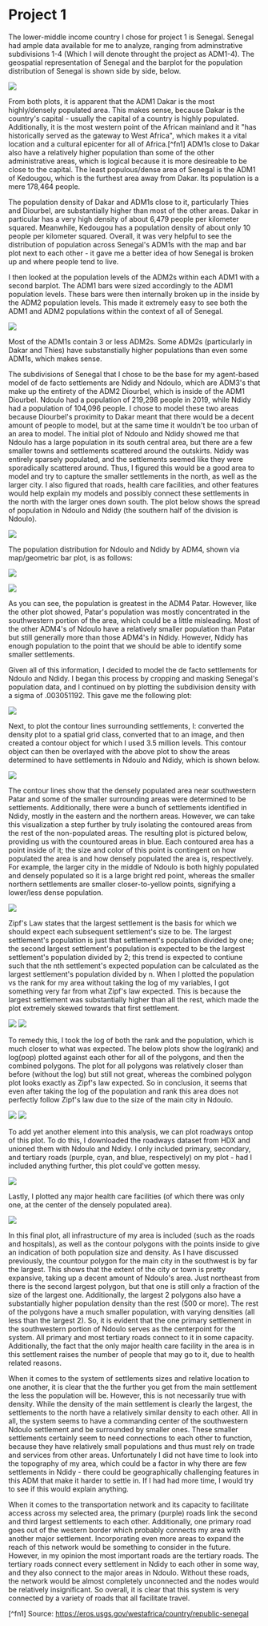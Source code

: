 # Project 1

The lower-middle income country I chose for project 1 is Senegal. Senegal had ample data available for me to analyze, ranging from adminstrative subdivisions 1-4 (Which I will denote throught the project as ADM1-4). The geospatial representation of Senegal and the barplot for the population distribution of Senegal is shown side by side, below.

![](senegal.png)

From both plots, it is apparent that the ADM1 Dakar is the most highly/densely populated area. This makes sense, because Dakar is the country's capital - usually the capital of a country is highly populated. Additionally, it is the most western point of the African mainland and it "has historically served as the gateway to West Africa", which makes it a vital location and a cultural epicenter for all of Africa.[^fn1] ADM1s close to Dakar also have a relatively higher population than some of the other administrative areas, which is logical because it is more desireable to be close to the capital. The least populous/dense area of Senegal is the ADM1 of Kedougou, which is the furthest area away from Dakar. Its population is a mere 178,464 people. 

The population density of Dakar and ADM1s close to it, particularly Thies and Diourbel, are substantially higher than most of the other areas. Dakar in particular has a very high density of about 6,479 people per kilometer squared. Meanwhile, Kedougou has a population density of about only 10 people per kilometer squared. Overall, it was very helpful to see the distribution of population across Senegal's ADM1s with the map and bar plot next to each other - it gave me a better idea of how Senegal is broken up and where people tend to live.

I then looked at the population levels of the ADM2s within each ADM1 with a second barplot. The ADM1 bars were sized accordingly to the ADM1 population levels. These bars were then internally broken up in the inside by the ADM2 population levels. This made it extremely easy to see both the ADM1 and ADM2 populations within the context of all of Senegal.

![](sen_adm2_bp.png)

Most of the ADM1s contain 3 or less ADM2s. Some ADM2s (particularly in Dakar and Thies) have substanstially higher populations than even some ADM1s, which makes sense.

The subdivisions of Senegal that I chose to be the base for my agent-based model of de facto settlements are Ndidy and Ndoulo, which are ADM3's that make up the entirety of the ADM2 Diourbel, which is inside of the ADM1 Diourbel. Ndoulo had a population of 219,298 people in 2019, while Ndidy had a population of 104,096 people. I chose to model these two areas because Diourbel's proximity to Dakar meant that there would be a decent amount of people to model, but at the same time it wouldn't be too urban of an area to model. The initial plot of Ndoulo and Ndidy showed me that Ndoulo has a large population in its south central area, but there are a few smaller towns and settlements scattered around the outskirts. Ndidy was entirely sparsely populated, and the settlements seemed like they were sporadically scattered around. Thus, I figured this would be a good area to model and try to capture the smaller settlements in the north, as well as the larger city. I also figured that roads, health care facilities, and other features would help explain my models and possibly connect these settlements in the north with the larger ones down south. The plot below shows the spread of population in Ndoulo and Ndidy (the southern half of the division is Ndoulo).

![](Diourbel_ADM23.png)

The population distribution for Ndoulo and Ndidy by ADM4, shown via map/geometric bar plot, is as follows:

![](Ndoulo_Ndidy.png)

![](Ndoulo_Ndidy_ADM4.png) 

As you can see, the population is greatest in the ADM4 Patar. However, like the other plot showed, Patar's population was mostly concentrated in the southwestern portion of the area, which could be a little misleading. Most of the other ADM4's of Ndoulo have a relatively smaller population than Patar but still generally more than those ADM4's in Ndidy. However, Ndidy has enough population to the point that we should be able to identify some smaller settlements.

Given all of this information, I decided to model the de facto settlements for Ndoulo and Ndidy. I began this process by cropping and masking Senegal's population data, and I continued on by plotting the subdivision density with a sigma of .003051192. This gave me the following plot:

![](Diourbel_DF1.png)

Next, to plot the contour lines surrounding settlements, I: converted the density plot to a spatial grid class, converted that to an image, and then created a contour object for which I used 3.5 million levels. This contour object can then be overlayed with the above plot to show the areas determined to have settlements in Ndoulo and Ndidy, which is shown below.

![](Diourbel_DF2.png)

The contour lines show that the densely populated area near southwestern Patar and some of the smaller surrounding areas were determined to be settlements. Additionally, there were a bunch of settlements identified in Ndidy, mostly in the eastern and the northern areas. However, we can take this visualization a step further by truly isolating the contoured areas from the rest of the non-populated areas. The resulting plot is pictured below, providing us with the countoured areas in blue. Each contoured area has a point inside of it; the size and color of this point is contingent on how populated the area is and how densely populated the area is, respectively. For example, the larger city in the middle of Ndoulo is both highly populated and densely populated so it is a large bright red point, whereas the smaller northern settlements are smaller closer-to-yellow points, signifying a lower/less dense population.

![](Diourbel_DF3.png)

Zipf's Law states that the largest settlement is the basis for which we should expect each subsequent settlement's size to be. The largest settlement's population is just that settlement's population divided by one; the second largest settlement's population is expected to be the largest settlement's population divided by 2; this trend is expected to contiune such that the nth settlement's expected population can be calculated as the largest settlement's population divided by n. When I plotted the population vs the rank for my area without taking the log of my variables, I got something very far from what Zipf's law expected. This is because the largest settlement was substantially higher than all the rest, which made the plot extremely skewed towards that first settlement.

![](Zipfs_all.png) ![](Zipfs_combined.png)

To remedy this, I took the log of both the rank and the population, which is much closer to what was expected. The below plots show the log(rank) and log(pop) plotted against each other for all of the polygons, and then the combined polygons. The plot for all polygons was relatively closer than before (without the log) but still not great, whereas the combined polygon plot looks exactly as Zipf's law expected. So in conclusion, it seems that even after taking the log of the population and rank this area does not perfectly follow Zipf's law due to the size of the main city in Ndoulo.

![](LOGGED_Zipf.png) ![](LOGGED_zipf_comb.png)

To add yet another element into this analysis, we can plot roadways ontop of this plot. To do this, I downloaded the roadways dataset from HDX and unioned them with Ndoulo and Ndidy. I only included primary, secondary, and tertiary roads (purple, cyan, and blue, respectively) on my plot - had I included anything further, this plot could've gotten messy. 

![](Diourbel_DF4.png)

Lastly, I plotted any major health care facilities (of which there was only one, at the center of the densely populated area).

![](Diourbel_DF5.png)

In this final plot, all infrastructure of my area is included (such as the roads and hospitals), as well as the contour polygons with the points inside to give an indication of both population size and density. As I have discussed previously, the countour polygon for the main city in the southwest is by far the largest. This shows that the extent of the city or town is pretty expansive, taking up a decent amount of Ndoulo's area. Just northeast from there is the second largest polygon, but that one is still only a fraction of the size of the largest one. Additionally, the largest 2 polygons also have a substantially higher population density than the rest (500 or more). The rest of the polygons have a much smaller population, with varying densities (all less than the largest 2). So, it is evident that the one primary settlement in the southwestern portion of Ndoulo serves as the centerpoint for the system. All primary and most tertiary roads connect to it in some capacity. Additionally, the fact that the only major health care facility in the area is in this settlement raises the number of people that may go to it, due to health related reasons.

When it comes to the system of settlements sizes and relative location to one another, it is clear that the the further you get from the main settlement the less the population will be. However, this is not necessarily true with density. While the density of the main settlement is clearly the largest, the settlements to the north have a relatively similar density to each other. All in all, the system seems to have a commanding center of the southwestern Ndoulo settlement and be surrounded by smaller ones. These smaller settlements certainly seem to need connections to each other to function, because they have relatively small populations and thus must rely on trade and services from other areas. Unfortunately I did not have time to look into the topography of my area, which could be a factor in why there are few settlements in Ndidy - there could be geographically challenging features in this ADM that make it harder to settle in. If I had had more time, I would try to see if this would explain anything.

When it comes to the transportation network and its capacity to facilitate access across my selected area, the primary (purple) roads link the second and third largest settlements to each other. Additionally, one primary road goes out of the western border which probably connects my area with another major settlement. Incorporating even more areas to expand the reach of this network would be something to consider in the future. However, in my opinion the most important roads are the tertiary roads. The tertiary roads connect every settlement in Ndidy to each other in some way, and they also connect to the major areas in Ndoulo.  Without these roads, the network would be almost completely unconnected and the nodes would be relatively insignificant. So overall, it is clear that this system is very connected by a variety of roads that all facilitate travel.

[^fn1] Source: https://eros.usgs.gov/westafrica/country/republic-senegal
